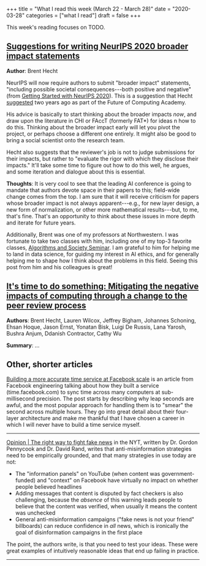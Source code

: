 +++
title = "What I read this week (March 22 - March 28)"
date = "2020-03-28"
categories = ["what I read"]
draft = false
+++

This week's reading focuses on TODO.


<!--more-->

## [Suggestions for writing NeurIPS 2020 broader impact statements](https://medium.com/@BrentH/suggestions-for-writing-neurips-2020-broader-impacts-statements-121da1b765bf)
**Author**: Brent Hecht

NeurIPS will now require authors to submit "broader impact" statements, "including possible societal consequences---both positive and negative" (from [Getting Started with NeurIPS 2020](https://medium.com/@NeurIPSConf/getting-started-with-neurips-2020-e350f9b39c28)). This is a suggestion that Hecht [suggested](https://acm-fca.org/2018/03/29/negativeimpacts/) two years ago as part of the Future of Computing Academy.

His advice is basically to start thinking about the broader impacts *now*, and draw upon the literature in CHI or FAccT (formerly FAT*) for ideas n how to do this. Thinking about the broader impact early will let you pivot the project, or perhaps choose a different one entirely. It might also be good to bring a social scientist onto the research team.

Hecht also suggests that the reviewer's job is not to judge submissions for their impacts, but rather to "evaluate the rigor with which they disclose their impacts." It'll take some time to figure out how to do this well, he argues, and some iteration and dialogue about this is essential.

**Thoughts**: It is very cool to see that the leading AI conference is going to mandate that authors devote space in their papers to this; field-wide change comes from the top. I am sure that it will receive criticism for papers whose broader impact is not always apparent---e.g., for new layer design, a new form of normalization, or other more mathematical results---but, to me, that's fine. That's an opportunity to think about these issues in more depth and iterate for future years.

Additionally, Brent was one of my professors at Northwestern. I was fortunate to take two classes with him, including one of my top-3 favorite classes, [Algorithms and Society Seminar](http://www.psacomputing.org/algsoc/schedule/). I am grateful to him for helping me to land in data science, for guiding my interest in AI ethics, and for generally helping me to shape how I think about the problems in this field. Seeing this post from him and his colleagues is great!


## [It's time to do something: Mitigating the negative impacts of computing through a change to the peer review process](https://acm-fca.org/2018/03/29/negativeimpacts/)
**Authors**: Brent Hecht, Lauren Wilcox, Jeffrey Bigham, Johannes Schoning, Ehsan Hoque, Jason Ernst, Yonatan Bisk, Luigi De Russis, Lana Yarosh, Bushra Anjum, Ddanish Contractor, Cathy Wu

**Summary**: ...





## Other, shorter articles
[Building a more accurate time service at Facebook scale](https://engineering.fb.com/production-engineering/ntp-service/) is an article from Facebook engineering talking about how they built a service (time.facebook.com) to sync time across many computers at sub-millisecond precision. The post starts by describing why leap seconds are awful, and the most popular approach for handling them is to "smear" the second across multiple hours. They go into great detail about their four-layer architecture and make me thankful that I have chosen a career in which I will never have to build a time service myself.

---

[Opinion | The right way to fight fake news](https://www.nytimes.com/2020/03/24/opinion/fake-news-social-media.html) in the NYT, written by Dr. Gordon Pennycook and Dr. David Rand, writes that anti-misinformation strategies need to be empirically grounded, and that many strategies in use today are not:
 * The "information panels" on YouTube (when content was government-funded) and "context" on Facebook have virtually no impact on whether people believed headlines
 * Adding messages that content is disputed by fact checkers is also challenging, because the *absence* of this warning leads people to believe that the content was verified, when usually it means the content was unchecked
 * General anti-misinformation campaigns ("fake news is not your friend" billboards) can reduce confidence in *all* news, which is ironically the goal of disinformation campaigns in the first place

The point, the authors write, is that you need to test your ideas. These were great examples of intuitively reasonable ideas that end up failing in practice.

---
